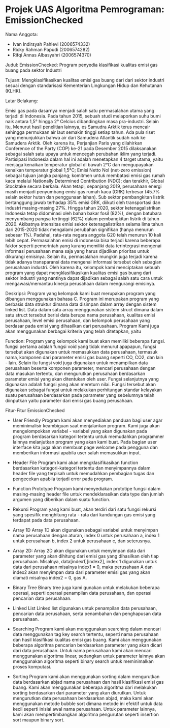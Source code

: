 # Projek UAS Algoritma Pemrograman: EmissionChecked

Nama Anggota:
- Ivan Indirsyah Pahlevi (2006574332)
- Ricky Rahman Papudi (2006574282)
- Rifqi Annas Albasyahri (2006574370)

Judul:  EmissionChecked: Program penyedia klasifikasi kualitas emisi gas buang pada sektor Industri

Tujuan: 
Mengklasifikasikan kualitas emisi gas buang dari dari sektor industri sesuai dengan standarisasi Kementerian Lingkungan Hidup dan Kehutanan (KLHK).

Latar Belakang:

Emisi gas pada dasarnya menjadi salah satu permasalahan utama yang terjadi di Indonesia. Pada tahun 2015, sebuah studi melaporkan suhu bumi naik antara 1,5° hingga 2° Celcius dibandingkan masa pra-industri. Selain itu, Menurut hasil penelitian lainnya, es Samudra Arktik terus mencair sehingga permukaan air laut semakin tinggi setiap tahun. Ada pula riset yang menunjukkan bahwa air dari Samudera Atlantik	sudah naik ke Samudera Arktik. Oleh karena itu, Perjanjian Paris yang dilahirkan Conference of the Party (COP)	ke-21 pada Desember 2015 dilaksanakan sebagai salah satu upaya untuk mencegah perubahan iklim yang terjadi.	Partisipasi Indonesia dalam hal ini adalah menetapkan 4 target utama, yaitu menjaga kenaikan temperatur global	di bawah 2°C dan mengupayakan kenaikan temperatur global 1,5°C; Emisi Netto Nol (net-zero emission)	sebagai tujuan jangka panjang; komitmen untuk membatasi emisi gas rumah kaca melalui Nationally Determined Contribution (NDC); dan terakhir, Global Stocktake secara berkala. Akan tetapi, sepanjang 2019, perusahaan energi masih menjadi penyumbang	emisi gas rumah kaca (GRK) terbesar (45.7% selain sektor hutan dan penggunaan lahan). Sub sektor pembangkitan listrik	bertanggung jawab terhadap 35% emisi GRK, diikuti oleh transportasi dan industri masing-masing 27%. Hingga tahun 2020,	sektor ketenagalistrikan Indonesia tetap didominasi oleh bahan bakar fosil (82%), dengan batubara menyumbang pangsa tertinggi (62%) dalam pembangkitan listrik di tahun 2020. Akibatnya intensitas emisi sektor ketenagalistrikan selama lima tahun dari 2015-2020 tidak mengalami perubahan signifikan (hanya menurun sebesar 1%). Padahal, rata-rata negara anggota G20 telah menurun 10 kali lebih cepat.  Permasalahan emisi di indonesia bisa terjadi karena beberapa faktor seperti pemerintah yang kurang memiliki data terintegrasi mengenai informasi perusahaan mana saja yang harus dijadikan prioritas untuk dikurangi emisinya. Selain itu, permasalahan mungkin juga terjadi karena tidak adanya transparansi data mengenai informasi tersebut oleh sebagian perusahaan industri.	Oleh karena itu, kelompok kami menciptakan sebuah program yang dapat mengklasifikasikan kualitas emisi gas buang dari sektor industri	yang nantinya dapat dijadikan sebagai salah satu cara untuk mengawasi/memantau kinerja perusahaan dalam mengurangi emisinya.

Deskripsi:
Program yang kelompok kami buat merupakan program yang dibangun menggunakan bahasa C. Program ini merupakan program yang berbasis data struktur dimana data disimpan dalam array dengan sistem linked list. Data dalam satu array menggunakan sistem struct dimana dalam satu struct tersebut berisi data berupa nama perusahaan, kualitas emisi perusahaan, level emisi perusahaan, dan kelompok perusahaan yang berdasar pada emisi yang dihasilkan dari perusahaan. Program Kami juga akan menggunakan berbagai kriteria yang telah ditetapkan, yaitu
	
Function:
Program yang kelompok kami buat akan memiliki beberapa fungsi. fungsi pertama adalah fungsi void yang tidak menurut apapapun, fungsi tersebut akan digunakan untuk memasukkan data perusahaan, termasuk nama, komponen dari parameter emisi gas buang seperti CO, CO2, dan lain - lain. Selain itu fungsi void juga digunakan untuk menampilkan data perusahaan beserta komponen parameter, mencari perusahaan dengan data masukan tertentu, dan mengurutkan perusahaan berdasarkan parameter emisi yang akan ditentukan oleh user. Fungsi selanjutnya yang digunakan adalah fungsi yang akan mereturn nilai. Fungsi tersebut akan digunakan sebagai fungsi untuk melakukan perhitungan	standar kelayakan suatu perusahaan berdasarkan pada parameter yang sebelumnya telah diinputkan yaitu parameter dari emisi gas buang perusahaan.

Fitur-Fitur EmissionChecked

- User Friendly
Program kami akan menyediakan panduan bagi user agar meminimalisir keambiguan saat menjalankan program. Kami juga akan mengelompokkan variabel - variabel yang akan digunakan pada program berdasarkan kategori tertentu untuk memudahkan programmer lainnya melanjutkan program yang akan kami buat. Pada bagian user interface kita juga akan membuat page welcome pada pengguna dan	memberikan informasi apabila user salah memasukkan input.
	
- Header File
Program kami akan mengklasifikasikan function berdasarkan kategori-kategori tertentu dan menyimpannya dalam header file yang terpisah untuk memudahkan pembagian tugas dan pengecekan apabila terjadi error pada program.
	
- Function Prototype
Program kami menyediakan prototipe fungsi dalam masing-masing header file untuk mendeklarasikan data type dan jumlah argumen yang diberikan dalam suatu function.
	
- Rekursi
Program yang kami buat, akan terdiri dari satu fungsi rekursi yang spesifik menghitung rata - rata dari kandungan gas emisi yang terdapat pada data perusahaan.
	
- Array 1D
Array 1D akan digunakan sebagai variabel untuk menyimpan nama perusahaan dengan aturan, index 0 untuk perusahaan a, index 1 untuk perusahaan b, index 2 untuk perusahaan c, dan seterusnya.
	
- Array 2D:
Array 2D akan digunakan untuk menyimpan data dari parameter yang akan dihitung dari emisi gas yang dihasilkan oleh tiap perusahaan. Misalnya, data[index1][index2], index 1 digunakan untuk data dari perusahaan misalnya index1 = 0, maka perusahaan A dan index2 akan menyimpan data dari parameter emisi gas yang akan diamati misalnya index2 = 0, gas A.

- Binary Tree
Binary tree juga kami gunakan untuk melakukan beberapa operasi, seperti operasi penampilan data perusahaan, dan operasi pencarian data perusahaan.

- Linked List
Linked list digunakan untuk penampilan data perusahaan, pencarian data perusahaan, serta penambahan dan penghapusan data perusahaan.

- Searching
Program kami akan menggunakan searching dalam mencari data menggunakan tag key search tertentu, seperti nama perusahaan dan hasil klasifikasi kualitas emisi gas buang. Kami akan menggunakan beberapa algoritma pencarian berdasarkan parameter yang akan dicari dari data perusahaan. Untuk nama perusahaan kami akan mencari menggunakan algoritma linear, sedangkan untuk parameter lainnya akan menggunakan algoritma seperti binary search untuk meminimalkan proses komputasi.

- Sorting
Program kami akan menggunakan sorting dalam mengurutkan data berdasarkan abjad nama perusahaan dan hasil klasifikasi emisi gas buang. Kami akan menggunakan beberapa algoritma dari melakukan sorting berdasarkan dari parameter yang akan diurutkan. Untuk mengurutkan data perusahaan berdasarkan abjad, maka kami akan menggunakan metode bubble sort dimana metode ini efektif untuk data kecil seperti inisial awal nama perusahaan. Untuk parameter lainnya, kami akan mempertimbangkan algoritma pengurutan seperti insertion sort maupun binary sort.
